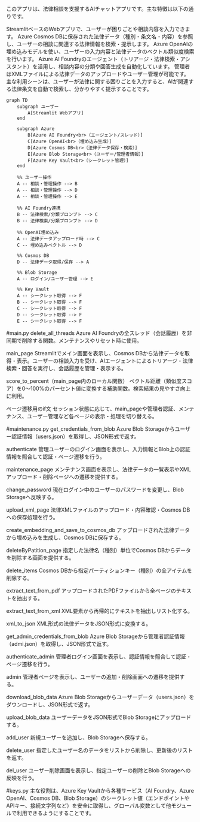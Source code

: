 このアプリは、法律相談を支援するAIチャットアプリです。主な特徴は以下の通りです。

StreamlitベースのWebアプリで、ユーザーが困りごとや相談内容を入力できます。
Azure Cosmos DBに保存された法律データ（種別・条文名・内容）を参照し、ユーザーの相談に関連する法律情報を検索・提示します。
Azure OpenAIの埋め込みモデルを使い、ユーザーの入力内容と法律データのベクトル類似度検索を行います。
Azure AI Foundryのエージェント（トリアージ・法律検索・アシスタント）を活用し、相談内容の分類や回答生成を自動化しています。
管理者はXMLファイルによる法律データのアップロードやユーザー管理が可能です。
主な利用シーンは、ユーザーが法律に関する困りごとを入力すると、AIが関連する法律条文を自動で検索し、分かりやすく提示することです。

```mermaid
graph TD
    subgraph ユーザー
        A[Streamlit Webアプリ]
    end

    subgraph Azure
        B[Azure AI Foundry<br>（エージェント/スレッド）]
        C[Azure OpenAI<br>（埋め込み生成）]
        D[Azure Cosmos DB<br>（法律データ保存・検索）]
        E[Azure Blob Storage<br>（ユーザー/管理者情報）]
        F[Azure Key Vault<br>（シークレット管理）]
    end

    %% ユーザー操作
    A -- 相談・管理操作 --> B
    A -- 相談・管理操作 --> D
    A -- 相談・管理操作 --> E

    %% AI Foundry連携
    B -- 法律検索/分類プロンプト --> C
    B -- 法律検索/分類プロンプト --> D

    %% OpenAI埋め込み
    A -- 法律データアップロード時 --> C
    C -- 埋め込みベクトル --> D

    %% Cosmos DB
    D -- 法律データ取得/保存 --> A

    %% Blob Storage
    A -- ログイン/ユーザー管理 --> E

    %% Key Vault
    A -- シークレット取得 --> F
    B -- シークレット取得 --> F
    C -- シークレット取得 --> F
    D -- シークレット取得 --> F
    E -- シークレット取得 --> F
```

#main.py
delete_all_threads
Azure AI Foundryの全スレッド（会話履歴）を非同期で削除する関数。メンテナンスやリセット時に使用。

main_page
Streamlitでメイン画面を表示し、Cosmos DBから法律データを取得・表示。ユーザーの相談入力を受け、AIエージェントによるトリアージ・法律検索・回答を実行し、会話履歴を管理・表示する。

score_to_percent（main_page内のローカル関数）
ベクトル距離（類似度スコア）を0～100%のパーセント値に変換する補助関数。検索結果の見やすさ向上に利用。

ページ遷移用のif文
セッション状態に応じて、main_pageや管理者認証、メンテナンス、ユーザー管理など各ページの表示・処理を切り替える。

#maintenance.py
get_credentials_from_blob
Azure Blob Storageからユーザー認証情報（users.json）を取得し、JSON形式で返す。

authenticate
管理ユーザーのログイン画面を表示し、入力情報とBlob上の認証情報を照合して認証・ページ遷移を行う。

maintenance_page
メンテナンス画面を表示し、法律データの一覧表示やXMLアップロード・削除ページへの遷移を提供する。

change_password
現在ログイン中のユーザーのパスワードを変更し、Blob Storageへ反映する。

upload_xml_page
法律XMLファイルのアップロード・内容確認・Cosmos DBへの保存処理を行う。

create_embedding_and_save_to_cosmos_db
アップロードされた法律データから埋め込みを生成し、Cosmos DBに保存する。

deleteByPatition_page
指定した法律名（種別）単位でCosmos DBからデータを削除する画面を提供する。

delete_items
Cosmos DBから指定パーティションキー（種別）の全アイテムを削除する。

extract_text_from_pdf
アップロードされたPDFファイルから全ページのテキストを抽出する。

extract_text_from_xml
XML要素から再帰的にテキストを抽出しリスト化する。

xml_to_json
XML形式の法律データをJSON形式に変換する。

get_admin_credentials_from_blob
Azure Blob Storageから管理者認証情報（admi.json）を取得し、JSON形式で返す。

authenticate_admin
管理者ログイン画面を表示し、認証情報を照合して認証・ページ遷移を行う。

admin
管理者ページを表示し、ユーザーの追加・削除画面への遷移を提供する。

download_blob_data
Azure Blob Storageからユーザーデータ（users.json）をダウンロードし、JSON形式で返す。

upload_blob_data
ユーザーデータをJSON形式でBlob Storageにアップロードする。

add_user
新規ユーザーを追加し、Blob Storageへ保存する。

delete_user
指定したユーザー名のデータをリストから削除し、更新後のリストを返す。

del_user
ユーザー削除画面を表示し、指定ユーザーの削除とBlob Storageへの反映を行う。

#keys.py
主な役割は、Azure Key Vaultから各種サービス（AI Foundry、Azure OpenAI、Cosmos DB、Blob Storage）のシークレット値（エンドポイントやAPIキー、接続文字列など）を安全に取得し、グローバル変数として他モジュールで利用できるようにすることです。
